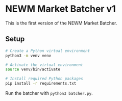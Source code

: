 # NEWM Market Batcher v1

This is the first version of the NEWM Market Batcher.

## Setup

```bash
# Create a Python virtual environment
python3 -m venv venv

# Activate the virtual environment
source venv/bin/activate

# Install required Python packages
pip install -r requirements.txt
```

Run the batcher with `python3 batcher.py`.